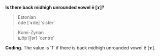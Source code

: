 **Is there back midhigh unrounded vowel ë [ɤ]?**

>Estonian<br/>
>õde [ˈɤde] ‘sister’

>Komi-Zyrian<br/>
>шöр [ʃɘr] 'centre'

**Coding.** The value is '1' if there is back midhigh unrounded vowel ë [ɤ].
